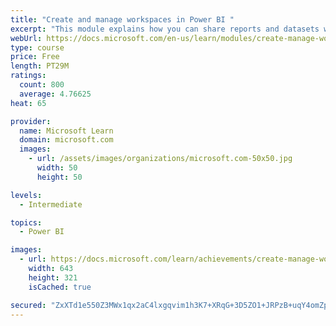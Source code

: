 ```yaml
---
title: "Create and manage workspaces in Power BI "
excerpt: "This module explains how you can share reports and datasets with your users and how to create a deployment strategy that makes sense for you and your organization. Furthermore, you will learn about data lineage in Microsoft Power BI."
webUrl: https://docs.microsoft.com/en-us/learn/modules/create-manage-workspaces-power-bi/
type: course
price: Free
length: PT29M
ratings:
  count: 800
  average: 4.76625
heat: 65

provider:
  name: Microsoft Learn
  domain: microsoft.com
  images:
    - url: /assets/images/organizations/microsoft.com-50x50.jpg
      width: 50
      height: 50

levels:
  - Intermediate

topics:
  - Power BI

images:
  - url: https://docs.microsoft.com/learn/achievements/create-manage-workspaces-power-bi-social.png
    width: 643
    height: 321
    isCached: true

secured: "ZxXTd1e550Z3MWx1qx2aC4lxgqvim1h3K7+XRqG+3D5ZO1+JRPzB+uqY4omZpHJArK/vIZBK+A6QTZKk+IBERRImFiCZsQd9nN+mq2eMdoxNNb7SHOPAtlJ/yWe1u3F5dWoH3pQ35meBq9i7dmIKhhUGFtixknrN+73gH36COTY++YWJkwE13FU3R4FjKuOCvJge0+H46azFW63H+tLRjGNLAU9usafuCqJuTwnet5jwEb47u5N1icvnEk73lB8yP9uWWkbBhvEuzxxMuDGYHd4J+WV+E17vYaUUhySDtWqm+r2hTQ7bWByg/jW5787PkIkeDFrDyoLTGze7T6B/MOnqVjGkTk3OmWJ1aJPJ2trNUAbIM8ktwVpxgri0sBO2qAA3ZaMagSdWA1HJVGsaIJC5jhW8GOjOdXaxkXzOisk=;r/1bN7Zwz65y91aV0DgB6A=="
---
```


